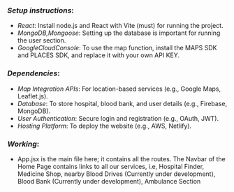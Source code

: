 ### *Setup instructions*:
- *React*: Install node.js and React with Vite (must) for running the project.
- *MongoDB,Mongoose*: Setting up the database is important for running the user section.
- *GoogleCloudConsole*: To use the map function, install the MAPS SDK and PLACES SDK, and replace it with your own API KEY.


### *Dependencies*:
- *Map Integration APIs*: For location-based services (e.g., Google Maps, Leaflet.js).  
- *Database*: To store hospital, blood bank, and user details (e.g., Firebase, MongoDB).  
- *User Authentication*: Secure login and registration (e.g., OAuth, JWT).  
- *Hosting Platform*: To deploy the website (e.g., AWS, Netlify). 

### *Working*:
- App.jsx is the main file here; it contains all the routes.
The Navbar of the  Home Page contains links to all our services, i.e, Hospital Finder, Medicine Shop, nearby Blood Drives (Currently under development), Blood Bank (Currently under development), Ambulance Section 
